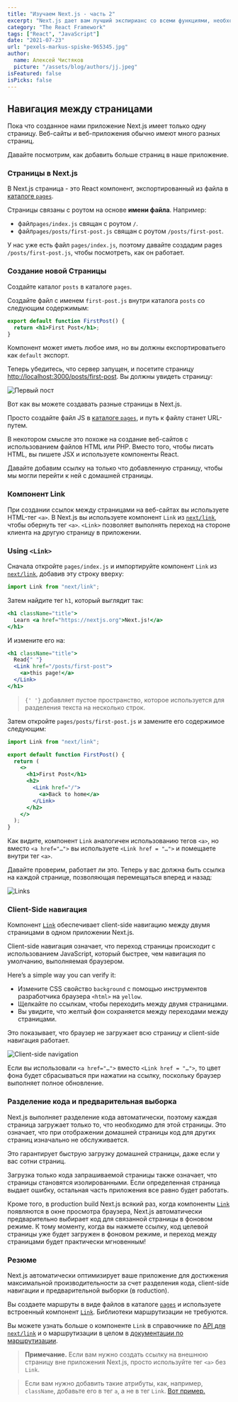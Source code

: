 ```yaml
---
title: "Изучаем Next.js - часть 2"
excerpt: "Next.js дает вам лучший экспирианс со всеми функциями, необходимыми для разработки: гибридный статический и серверный рендеринг, поддержка TypeScript, интеллектуальное связывание, предварительная выборка маршрута и многое другое."
category: "The React Framework"
tags: ["React", "JavaScript"]
date: "2021-07-23"
url: "pexels-markus-spiske-965345.jpg"
author:
  name: Алексей Чистяков
  picture: "/assets/blog/authors/jj.jpeg"
isFeatured: false
isPicks: false
---
```


## Навигация между страницами

Пока что созданное нами приложение Next.js имеет только одну страницу. Веб-сайты и веб-приложения обычно имеют много разных страниц.

Давайте посмотрим, как добавить больше страниц в наше приложение.

### Страницы в Next.js

В Next.js страница - это React компонент, экспортированный из файла в [каталоге `pages`](https://nextjs.org/docs/basic-features/pages).

Страницы связаны с роутом на основе **имени файла**. Например:

- файл`pages/index.js` свящан с роутом `/`.
- файл`pages/posts/first-post.js` свящан с роутом `/posts/first-post`.

У нас уже есть файл `pages/index.js`, поэтому давайте создадим pages `/posts/first-post.js`, чтобы посмотреть, как он работает.

### Создание новой Страницы

Создайте каталог `posts` в каталоге `pages`.

Создайте файл с именем `first-post.js` внутри каталога `posts` со следующим содержимым:

```jsx
export default function FirstPost() {
  return <h1>First Post</h1>;
}
```

Компонент может иметь любое имя, но вы должны експортироватьего как `default` экспорт.

Теперь убедитесь, что сервер запущен, и посетите страницу [http://localhost:3000/posts/first-post](http://localhost:3000/posts/first-post). Вы должны увидеть страницу:

![Первый пост](first-post.png)

Вот как вы можете создавать разные страницы в Next.js.

Просто создайте файл JS в [каталоге `pages`](https://nextjs.org/docs/basic-features/pages), и путь к файлу станет URL-путем.

В некотором смысле это похоже на создание веб-сайтов с использованием файлов HTML или PHP. Вместо того, чтобы писать HTML, вы пишете JSX и используете компоненты React.

Давайте добавим ссылку на только что добавленную страницу, чтобы мы могли перейти к ней с домашней страницы.

### Компонент Link

При создании ссылок между страницами на веб-сайтах вы используете HTML-тег `<a>`. В Next.js вы используете компонент `Link` из [`next/link`](https://nextjs.org/docs/api-reference/next/link), чтобы обернуть тег `<a>`. `<Link>` позволяет выполнять переход на стороне клиента на другую страницу в приложении.

### Using `<Link>`

Сначала откройте `pages/index.js` и импортируйте компонент `Link` из [`next/link`](https://nextjs.org/docs/api-reference/next/link), добавив эту строку вверху:

```jsx
import Link from "next/link";
```

Затем найдите тег `h1`, который выглядит так:

```jsx
<h1 className="title">
  Learn <a href="https://nextjs.org">Next.js!</a>
</h1>
```

И измените его на:

```jsx
<h1 className="title">
  Read{" "}
  <Link href="/posts/first-post">
    <a>this page!</a>
  </Link>
</h1>
```

> `{' '}` добавляет пустое пространство, которое используется для разделения текста на несколько строк.

Затем откройте `pages/posts/first-post.js` и замените его содержимое следующим:

```jsx
import Link from "next/link";

export default function FirstPost() {
  return (
    <>
      <h1>First Post</h1>
      <h2>
        <Link href="/">
          <a>Back to home</a>
        </Link>
      </h2>
    </>
  );
}
```

Как видите, компонент `Link` аналогичен использованию тегов `<a>`, но вместо `<a href="…">` вы используете `<Link href = "…">` и помещаете внутри тег `<a>`.

Давайте проверим, работает ли это. Теперь у вас должна быть ссылка на каждой странице, позволяющая перемещаться вперед и назад:

![Links](links.gif)

### Client-Side навигация

Компонент [`Link`](https://nextjs.org/docs/api-reference/next/link) обеспечивает client-side навигацию между двумя страницами в одном приложении Next.js.

Client-side навигация означает, что переход страницы происходит с использованием JavaScript, который быстрее, чем навигация по умолчанию, выполняемая браузером.

Here’s a simple way you can verify it:

- Измените CSS свойство `background` с помощью инструментов разработчика браузера `<html>` на `yellow`.
- Щелкайте по ссылкам, чтобы переходить между двумя страницами.
- Вы увидите, что желтый фон сохраняется между переходами между страницами.

Это показывает, что браузер не загружает всю страницу и client-side навигация работает.

![Client-side navigation](client-side.gif)

Если вы использовали `<a href="…">` вместо `<Link href = "…">`, то цвет фона будет сбрасываться при нажатии на ссылку, поскольку браузер выполняет полное обновление.

### Разделение кода и предварительная выборка

Next.js выполняет разделение кода автоматически, поэтому каждая страница загружает только то, что необходимо для этой страницы. Это означает, что при отображении домашней страницы код для других страниц изначально не обслуживается.

Это гарантирует быструю загрузку домашней страницы, даже если у вас сотни страниц.

Загрузка только кода запрашиваемой страницы также означает, что страницы становятся изолированными. Если определенная страница выдает ошибку, остальная часть приложения все равно будет работать.

Кроме того, в production build Next.js всякий раз, когда компоненты [`Link`](https://nextjs.org/docs/api-reference/next/link) появляются в окне просмотра браузера, Next.js автоматически предварительно выбирает код для связанной страницы в фоновом режиме. К тому моменту, когда вы нажмете ссылку, код целевой страницы уже будет загружен в фоновом режиме, и переход между страницами будет практически мгновенным!

### Резюме

Next.js автоматически оптимизирует ваше приложение для достижения максимальной производительности за счет разделения кода, client-side навигации и предварительной выборки (в roduction).

Вы создаете маршруты в виде файлов в каталоге [`pages`](https://nextjs.org/docs/basic-features/pages) и используете встроенный компонент [`Link`](https://nextjs.org/docs/api-reference/next/link). Библиотеки маршрутизации не требуются.

Вы можете узнать больше о компоненте `Link` в справочнике по [API для `next/link`](https://nextjs.org/docs/api-reference/next/link) и о маршрутизации в целом в [документации по маршрутизации](https://nextjs.org/docs/routing/introduction).

> **Примечание.** Если вам нужно создать ссылку на внешнюю страницу вне приложения Next.js, просто используйте тег `<a>` без `Link`.

> Если вам нужно добавить такие атрибуты, как, например, `className`, добавьте его в тег `a`, а не в тег `Link`. [Вот пример.](https://github.com/vercel/next-learn-starter/blob/master/snippets/link-classname-example.js)
